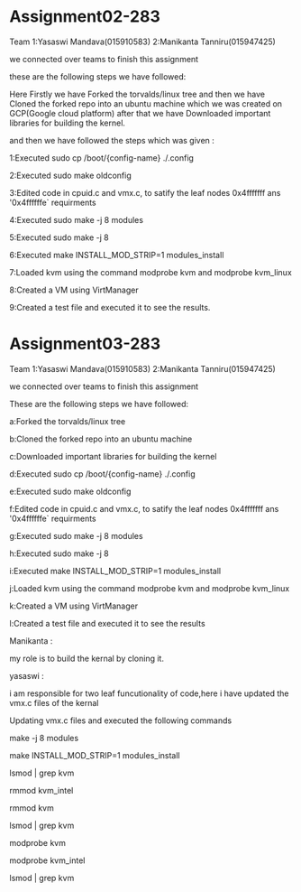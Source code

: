 # Assignment02-283

Team 1:Yasaswi Mandava(015910583) 2:Manikanta Tanniru(015947425)

we connected over teams to finish this assignment

these are the following steps we have followed:

Here Firstly we have Forked the torvalds/linux tree and then we have Cloned the forked repo into an ubuntu machine which we was created on GCP(Google cloud platform) after that we have  Downloaded important libraries for building the kernel.

and then we have followed the steps which was given :

1:Executed sudo cp /boot/{config-name} ./.config

2:Executed sudo make oldconfig

3:Edited code in cpuid.c and vmx.c, to satify the leaf nodes 0x4fffffff ans '0x4ffffffe` requirments

4:Executed sudo make -j 8 modules

5:Executed sudo make -j 8

6:Executed make INSTALL_MOD_STRIP=1 modules_install

7:Loaded kvm using the command modprobe kvm and modprobe kvm_linux

8:Created a VM using VirtManager

9:Created a test file and executed it to see the results.


# Assignment03-283

Team 1:Yasaswi Mandava(015910583) 2:Manikanta Tanniru(015947425)

we connected over teams to finish this assignment

These are the following steps we have followed:

a:Forked the torvalds/linux tree

b:Cloned the forked repo into an ubuntu machine

c:Downloaded important libraries for building the kernel

d:Executed sudo cp /boot/{config-name} ./.config

e:Executed sudo make oldconfig

f:Edited code in cpuid.c and vmx.c, to satify the leaf nodes 0x4fffffff ans '0x4ffffffe` requirments

g:Executed sudo make -j 8 modules

h:Executed sudo make -j 8

i:Executed make INSTALL_MOD_STRIP=1 modules_install

j:Loaded kvm using the command modprobe kvm and modprobe kvm_linux

k:Created a VM using VirtManager

l:Created a test file and executed it to see the results

Manikanta :

my role is to build the kernal by cloning it.

yasaswi :

i am responsible for two leaf funcutionality of code,here i have updated the vmx.c files of the kernal

Updating vmx.c files and executed the following commands

make -j 8 modules

make INSTALL_MOD_STRIP=1 modules_install

lsmod | grep kvm

rmmod kvm_intel

rmmod kvm

lsmod | grep kvm

modprobe kvm

modprobe kvm_intel

lsmod | grep kvm
